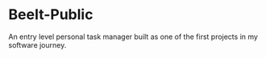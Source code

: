 # BeeIt-Public
An entry level personal task manager built as one of the first projects in my software journey.
